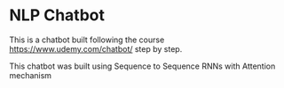 # NLP Chatbot

This is a chatbot built following the course https://www.udemy.com/chatbot/ step by step.

This chatbot was built using Sequence to Sequence RNNs with Attention mechanism
